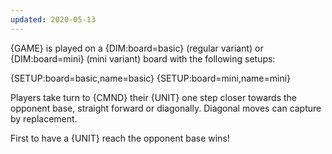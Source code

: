 ```yaml
---
updated: 2020-05-13
---
```


{GAME} is played on a {DIM:board=basic} (regular variant) or {DIM:board=mini} (mini variant) board with the following setups:

<div class="md-2col">
{SETUP:board=basic,name=basic}
{SETUP:board=mini,name=mini}
</div>

Players take turn to {CMND} their {UNIT} one step closer towards the opponent base, straight forward or diagonally. Diagonal moves can capture by replacement.

First to have a {UNIT} reach the opponent base wins!
